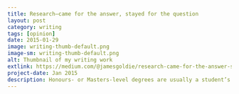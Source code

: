 ```yaml
---
title: Research—came for the answer, stayed for the question
layout: post
category: writing
tags: [opinion]
date: 2015-01-29
image: writing-thumb-default.png
image-sm: writing-thumb-default.png
alt: Thumbnail of my writing work
extlink: https://medium.com/@jamesgoldie/research-came-for-the-answer-stayed-for-the-question-79f6be1e5ae
project-date: Jan 2015
description: Honours- or Masters-level degrees are usually a student’s first real research experience.Nobody told me that the best thing about research would be being proven wrong.
---
```

